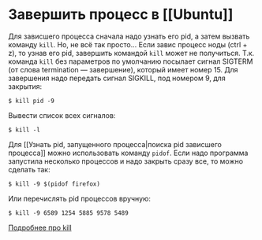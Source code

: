 # Завершить процесс в [[Ubuntu]]

Для зависшего процесса сначала надо узнать его pid, а затем вызвать команду `kill`. Но, не всё так просто... Если завис процесс ноды (ctrl + z), то узнав его pid, завершить командой `kill` может не получиться. Т.к. команда `kill` без параметров по умолчанию посылает сигнал SIGTERM (от слова termination — завершение), который имеет номер 15. Для завершения надо передать сигнал SIGKILL, под номером 9, для закрытия:
  ```
  $ kill pid -9
  ```
   Вывести список всех сигналов:
   ```
   $ kill -l
   ```
   
   Для [[Узнать pid, запущенного процесса|поиска pid зависшего процесса]] можно использовать команду `pidof`. Если надо программа запустила несколько процессов и надо закрыть сразу все, то можно сделать так:
   ```
   $ kill -9 $(pidof firefox)
   ```
   
   Или перечислять pid процессов вручную:
   ```
   $ kill -9 6589 1254 5885 9578 5489
   ```
  
   
   [Подробнее про kill](https://pingvinus.ru/note/ps-kill-killall)
 